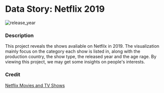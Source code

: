# Data Story: Netflix 2019

![release_year](https://media.giphy.com/media/fsagWDh3hSYB1xwouC/giphy.gif)

### Description
This project reveals the shows avaliable on Netfilx in 2019. The visualization mainly focus on the category each show is listed in, along with the production country, the show type, the released year and the age rage. By viewing this project, we may get some insights on people's interests.

### Credit
[Netflix Movies and TV Shows](https://www.kaggle.com/shivamb/netflix-shows)
